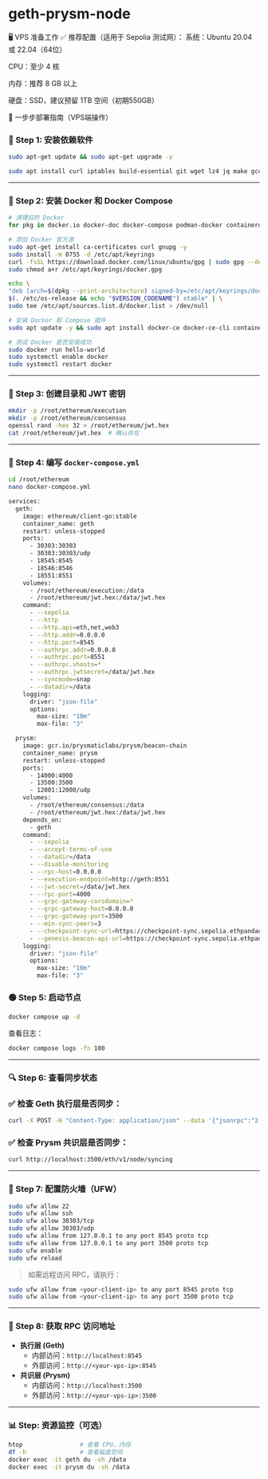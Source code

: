 # geth-prysm-node

🖥️ VPS 准备工作
✅ 推荐配置（适用于 Sepolia 测试网）：
系统：Ubuntu 20.04 或 22.04（64位）

CPU：至少 4 核

内存：推荐 8 GB 以上

硬盘：SSD，建议预留 1TB 空间（初期550GB）

🚀 一步步部署指南（VPS端操作）

### 🧱 Step 1: 安装依赖软件

```bash
sudo apt-get update && sudo apt-get upgrade -y

sudo apt install curl iptables build-essential git wget lz4 jq make gcc nano automake autoconf tmux htop nvme-cli libgbm1 pkg-config libssl-dev libleveldb-dev tar clang bsdmainutils ncdu unzip -y
```

---

### 🐳 Step 2: 安装 Docker 和 Docker Compose

```bash
# 清理旧的 Docker
for pkg in docker.io docker-doc docker-compose podman-docker containerd runc; do sudo apt-get remove -y $pkg; done

# 添加 Docker 官方源
sudo apt-get install ca-certificates curl gnupg -y
sudo install -m 0755 -d /etc/apt/keyrings
curl -fsSL https://download.docker.com/linux/ubuntu/gpg | sudo gpg --dearmor -o /etc/apt/keyrings/docker.gpg
sudo chmod a+r /etc/apt/keyrings/docker.gpg

echo \
"deb [arch=$(dpkg --print-architecture) signed-by=/etc/apt/keyrings/docker.gpg] https://download.docker.com/linux/ubuntu \
$(. /etc/os-release && echo "$VERSION_CODENAME") stable" | \
sudo tee /etc/apt/sources.list.d/docker.list > /dev/null

# 安装 Docker 和 Compose 插件
sudo apt update -y && sudo apt install docker-ce docker-ce-cli containerd.io docker-buildx-plugin docker-compose-plugin -y

# 测试 Docker 是否安装成功
sudo docker run hello-world
sudo systemctl enable docker
sudo systemctl restart docker
```

---

### 📂 Step 3: 创建目录和 JWT 密钥

```bash
mkdir -p /root/ethereum/execution
mkdir -p /root/ethereum/consensus
openssl rand -hex 32 > /root/ethereum/jwt.hex
cat /root/ethereum/jwt.hex  # 确认存在
```

---

### 📝 Step 4: 编写 `docker-compose.yml`

```bash
cd /root/ethereum
nano docker-compose.yml
```

```bash
services:
  geth:
    image: ethereum/client-go:stable
    container_name: geth
    restart: unless-stopped
    ports:
      - 30303:30303
      - 30303:30303/udp
      - 18545:8545
      - 18546:8546
      - 18551:8551
    volumes:
      - /root/ethereum/execution:/data
      - /root/ethereum/jwt.hex:/data/jwt.hex
    command:
      - --sepolia
      - --http
      - --http.api=eth,net,web3
      - --http.addr=0.0.0.0
      - --http.port=8545
      - --authrpc.addr=0.0.0.0
      - --authrpc.port=8551
      - --authrpc.vhosts=*
      - --authrpc.jwtsecret=/data/jwt.hex
      - --syncmode=snap
      - --datadir=/data
    logging:
      driver: "json-file"
      options:
        max-size: "10m"
        max-file: "3"

  prysm:
    image: gcr.io/prysmaticlabs/prysm/beacon-chain
    container_name: prysm
    restart: unless-stopped
    ports:
      - 14000:4000
      - 13500:3500
      - 12001:12000/udp
    volumes:
      - /root/ethereum/consensus:/data
      - /root/ethereum/jwt.hex:/data/jwt.hex
    depends_on:
      - geth
    command:
      - --sepolia
      - --accept-terms-of-use
      - --datadir=/data
      - --disable-monitoring
      - --rpc-host=0.0.0.0
      - --execution-endpoint=http://geth:8551
      - --jwt-secret=/data/jwt.hex
      - --rpc-port=4000
      - --grpc-gateway-corsdomain=*
      - --grpc-gateway-host=0.0.0.0
      - --grpc-gateway-port=3500
      - --min-sync-peers=3
      - --checkpoint-sync-url=https://checkpoint-sync.sepolia.ethpandaops.io
      - --genesis-beacon-api-url=https://checkpoint-sync.sepolia.ethpandaops.io
    logging:
      driver: "json-file"
      options:
        max-size: "10m"
        max-file: "3"
```

### 🟢 Step 5: 启动节点

```bash
docker compose up -d
```

查看日志：

```bash
docker compose logs -fn 100
```

---

### 🔍 Step 6: 查看同步状态

### ✅ 检查 Geth 执行层是否同步：

```bash
curl -X POST -H "Content-Type: application/json" --data '{"jsonrpc":"2.0","method":"eth_syncing","params":[],"id":1}' http://localhost:8545
```

### ✅ 检查 Prysm 共识层是否同步：

```bash
curl http://localhost:3500/eth/v1/node/syncing
```

---

### 🔐 Step 7: 配置防火墙（UFW）

```bash
sudo ufw allow 22
sudo ufw allow ssh
sudo ufw allow 30303/tcp
sudo ufw allow 30303/udp
sudo ufw allow from 127.0.0.1 to any port 8545 proto tcp
sudo ufw allow from 127.0.0.1 to any port 3500 proto tcp
sudo ufw enable
sudo ufw reload
```

> 如需远程访问 RPC，请执行：
> 

```bash
sudo ufw allow from <your-client-ip> to any port 8545 proto tcp
sudo ufw allow from <your-client-ip> to any port 3500 proto tcp
```

---

### 📡 Step 8: 获取 RPC 访问地址

- **执行层 (Geth)**
    - 内部访问：`http://localhost:8545`
    - 外部访问：`http://<your-vps-ip>:8545`
- **共识层 (Prysm)**
    - 内部访问：`http://localhost:3500`
    - 外部访问：`http://<your-vps-ip>:3500`

---

### 📊 Step: 资源监控（可选）

```bash
htop                # 查看 CPU、内存
df -h               # 查看磁盘空间
docker exec -it geth du -sh /data
docker exec -it prysm du -sh /data
```
